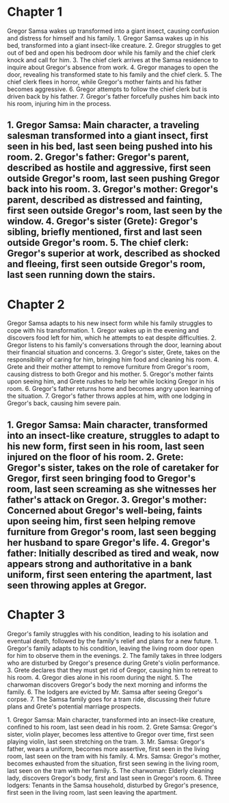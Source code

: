 # Chapter 1
<synopsis>
Gregor Samsa wakes up transformed into a giant insect, causing confusion and distress for himself and his family.
</synopsis>

<events>
1. Gregor Samsa wakes up in his bed, transformed into a giant insect-like creature.
2. Gregor struggles to get out of bed and open his bedroom door while his family and the chief clerk knock and call for him.
3. The chief clerk arrives at the Samsa residence to inquire about Gregor's absence from work.
4. Gregor manages to open the door, revealing his transformed state to his family and the chief clerk.
5. The chief clerk flees in horror, while Gregor's mother faints and his father becomes aggressive.
6. Gregor attempts to follow the chief clerk but is driven back by his father.
7. Gregor's father forcefully pushes him back into his room, injuring him in the process.
</events>

<characters>1. Gregor Samsa: Main character, a traveling salesman transformed into a giant insect, first seen in his bed, last seen being pushed into his room.
2. Gregor's father: Gregor's parent, described as hostile and aggressive, first seen outside Gregor's room, last seen pushing Gregor back into his room.
3. Gregor's mother: Gregor's parent, described as distressed and fainting, first seen outside Gregor's room, last seen by the window.
4. Gregor's sister (Grete): Gregor's sibling, briefly mentioned, first and last seen outside Gregor's room.
5. The chief clerk: Gregor's superior at work, described as shocked and fleeing, first seen outside Gregor's room, last seen running down the stairs.</characters>
----------------
# Chapter 2
<synopsis>
Gregor Samsa adapts to his new insect form while his family struggles to cope with his transformation.
</synopsis>

<events>
1. Gregor wakes up in the evening and discovers food left for him, which he attempts to eat despite difficulties.
2. Gregor listens to his family's conversations through the door, learning about their financial situation and concerns.
3. Gregor's sister, Grete, takes on the responsibility of caring for him, bringing him food and cleaning his room.
4. Grete and their mother attempt to remove furniture from Gregor's room, causing distress to both Gregor and his mother.
5. Gregor's mother faints upon seeing him, and Grete rushes to help her while locking Gregor in his room.
6. Gregor's father returns home and becomes angry upon learning of the situation.
7. Gregor's father throws apples at him, with one lodging in Gregor's back, causing him severe pain.
</events>

<characters>1. Gregor Samsa: Main character, transformed into an insect-like creature, struggles to adapt to his new form, first seen in his room, last seen injured on the floor of his room.
2. Grete: Gregor's sister, takes on the role of caretaker for Gregor, first seen bringing food to Gregor's room, last seen screaming as she witnesses her father's attack on Gregor.
3. Gregor's mother: Concerned about Gregor's well-being, faints upon seeing him, first seen helping remove furniture from Gregor's room, last seen begging her husband to spare Gregor's life.
4. Gregor's father: Initially described as tired and weak, now appears strong and authoritative in a bank uniform, first seen entering the apartment, last seen throwing apples at Gregor.</characters>
----------------
# Chapter 3
<synopsis>
Gregor's family struggles with his condition, leading to his isolation and eventual death, followed by the family's relief and plans for a new future.
</synopsis>

<events>
1. Gregor's family adapts to his condition, leaving the living room door open for him to observe them in the evenings.
2. The family takes in three lodgers who are disturbed by Gregor's presence during Grete's violin performance.
3. Grete declares that they must get rid of Gregor, causing him to retreat to his room.
4. Gregor dies alone in his room during the night.
5. The charwoman discovers Gregor's body the next morning and informs the family.
6. The lodgers are evicted by Mr. Samsa after seeing Gregor's corpse.
7. The Samsa family goes for a tram ride, discussing their future plans and Grete's potential marriage prospects.
</events>

<characters>1. Gregor Samsa: Main character, transformed into an insect-like creature, confined to his room, last seen dead in his room.
2. Grete Samsa: Gregor's sister, violin player, becomes less attentive to Gregor over time, first seen playing violin, last seen stretching on the tram.
3. Mr. Samsa: Gregor's father, wears a uniform, becomes more assertive, first seen in the living room, last seen on the tram with his family.
4. Mrs. Samsa: Gregor's mother, becomes exhausted from the situation, first seen sewing in the living room, last seen on the tram with her family.
5. The charwoman: Elderly cleaning lady, discovers Gregor's body, first and last seen in Gregor's room.
6. Three lodgers: Tenants in the Samsa household, disturbed by Gregor's presence, first seen in the living room, last seen leaving the apartment.</characters>